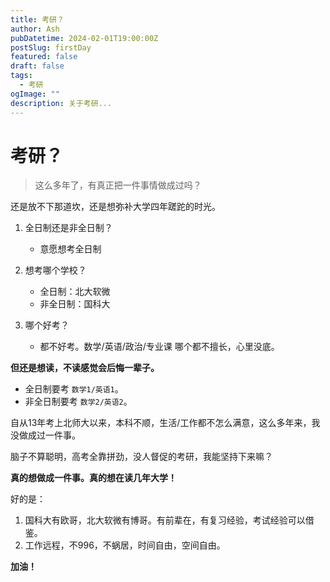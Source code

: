 ```yaml
---
title: 考研？
author: Ash
pubDatetime: 2024-02-01T19:00:00Z
postSlug: firstDay
featured: false
draft: false
tags:
  - 考研
ogImage: ""
description: 关于考研...
---
```


# 考研？

> 这么多年了，有真正把一件事情做成过吗？

还是放不下那道坎，还是想弥补大学四年蹉跎的时光。

1. 全日制还是非全日制？
   - 意愿想考全日制
2. 想考哪个学校？
   - 全日制：北大软微 
   - 非全日制：国科大

3. 哪个好考？
   - 都不好考。数学/英语/政治/专业课 哪个都不擅长，心里没底。

**但还是想读，不读感觉会后悔一辈子。**

- 全日制要考 `数学1/英语1`。
- 非全日制要考 `数学2/英语2`。

自从13年考上北师大以来，本科不顺，生活/工作都不怎么满意，这么多年来，我没做成过一件事。

脑子不算聪明，高考全靠拼劲，没人督促的考研，我能坚持下来嘛？

**真的想做成一件事。真的想在读几年大学！**

好的是：
1. 国科大有欧哥，北大软微有博哥。有前辈在，有复习经验，考试经验可以借鉴。 
2. 工作远程，不996，不蜗居，时间自由，空间自由。

**加油！**

